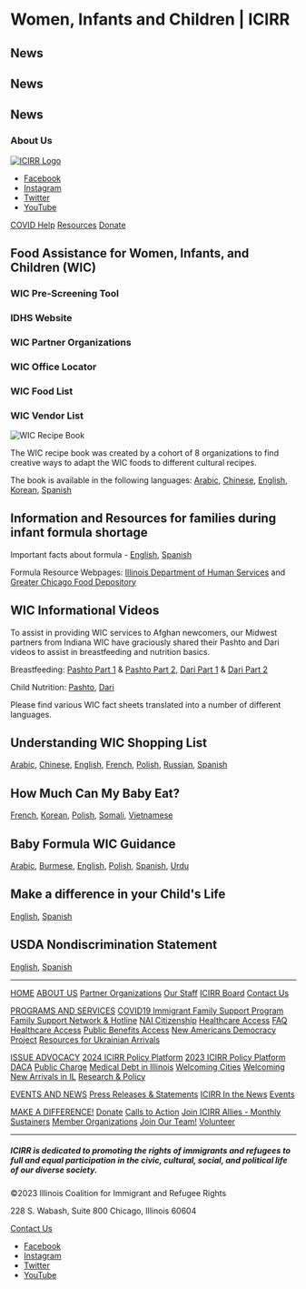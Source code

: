 # Women, Infants and Children | ICIRR

## News
## News
## News

### About Us

[![ICIRR Logo](https://static.wixstatic.com/media/aec63a_8815cbc55c30492bb7f74e734e7d1815~mv2.png/v1/crop/x_0,y_2,w_600,h_131/fill/w_460,h_96,al_c,q_85,usm_0.66_1.00_0.01,enc_auto/aec63a_8815cbc55c30492bb7f74e734e7d1815~mv2.png)](https://www.icirr.org)

* [Facebook](http://www.facebook.com/ICIRR)
* [Instagram](https://www.instagram.com/ICIRR_IL/)
* [Twitter](https://twitter.com/icirr?lang=en)
* [YouTube](https://www.youtube.com/user/icirr)

[COVID Help](https://www.icirr.org/covid-19-resource-guide)
[Resources](https://www.icirr.org/resources)
[Donate](https://illinoiscoalitionforimmigrantandrefugeerights-bloom.kindful.com/?campaign=1242232)

## Food Assistance for Women, Infants, and Children (WIC)

### WIC Pre-Screening Tool
### IDHS Website
### WIC Partner Organizations
### WIC Office Locator
### WIC Food List
### WIC Vendor List

![WIC Recipe Book](https://static.wixstatic.com/media/a63516_08637abd357949648a2a627a81c8d7a6~mv2.jpg/v1/crop/x_0,y_14,w_1440,h_860/fill/w_433,h_265,al_c,q_80,usm_0.66_1.00_0.01,enc_auto/Logan.jpg)

The WIC recipe book was created by a cohort of 8 organizations to find creative ways to adapt the WIC foods to different cultural recipes.

The book is available in the following languages:
[Arabic](https://drive.google.com/file/d/1fprJ5dp2hNtzgJlQdpONSsPEVNsNYfPH/view?usp=sharing),
[Chinese](https://drive.google.com/file/d/19bQBnAT-rrro0c_EizrE8D7FV7p5oNru/view?usp=sharing),
[English](https://drive.google.com/file/d/1zFtPl_xnzFyeR70RfJJb3HKUtQEaXSpT/view?usp=sharing),
[Korean](https://drive.google.com/file/d/19bQBnAT-rrro0c_EizrE8D7FV7p5oNru/view?usp=sharing),
[Spanish](https://drive.google.com/file/d/1Mly1RQMNk_rf3w57FAnfSuYXERs4vlbH/view?usp=sharing)

## Information and Resources for families during infant formula shortage

Important facts about formula - [English](https://drive.google.com/file/d/108VOfvJaceq_6A52LJkDp16fozzLzcTd/view?usp=sharing),
[Spanish](https://drive.google.com/file/d/1yJR5Tp617gnSias9J_ARWu1wlOISh3u8/view?usp=sharing)

Formula Resource Webpages: [Illinois Department of Human Services](https://www.dhs.state.il.us/page.aspx?item=144296) and [Greater Chicago Food Depository](https://www.chicagosfoodbank.org/news/resources-for-families-during-infant-formula-shortage/)

## WIC Informational Videos

To assist in providing WIC services to Afghan newcomers, our Midwest partners from Indiana WIC have graciously shared their Pashto and Dari videos to assist in breastfeeding and nutrition basics.

Breastfeeding: [Pashto Part 1](https://www.canva.com/design/DAEs6vtXcpo/qIeB1gN7j5DYA92kW2AdrQ/watch?utm_content=DAEs6vtXcpo&utm_campaign=designshare&utm_medium=link&utm_source=homepage_design_menu) & [Pashto Part 2](https://www.canva.com/design/DAEs63Wsogc/DHRqqKIZvwwQRVC5L0JnVw/watch?utm_content=DAEs63Wsogc&utm_campaign=designshare&utm_medium=link&utm_source=homepage_design_menu),
[Dari Part 1](https://www.canva.com/design/DAEs6k94LmE/pNzV4wl9IEXwob0l_Q6t2g/watch?utm_content=DAEs6k94LmE&utm_campaign=designshare&utm_medium=link&utm_source=homepage_design_menu) & [Dari Part 2](https://www.canva.com/design/DAEtQwbxUDg/royi6z012YciNgZWamZmfQ/watch?utm_content=DAEtQwbxUDg&utm_campaign=designshare&utm_medium=link&utm_source=homepage_design_menu)

Child Nutrition: [Pashto](https://www.canva.com/design/DAEs5-UjPIk/DPLDoeLmE60T1_0FIlIDFw/watch?utm_content=DAEs5-UjPIk&utm_campaign=designshare&utm_medium=link&utm_source=homepage_design_menu),
[Dari](https://www.canva.com/design/DAEr3MGhe30/RGA2poVs4JaJihY-yEgqwA/watch?utm_content=DAEr3MGhe30&utm_campaign=designshare&utm_medium=link&utm_source=publishsharelink)

Please find various WIC fact sheets translated into a number of different languages.

## Understanding WIC Shopping List

[Arabic](https://drive.google.com/file/d/12KvlnCV8q1-2ZV66BeLTHD7CM8ujQOSV/view?usp=sharing),
[Chinese](https://drive.google.com/file/d/12KvlnCV8q1-2ZV66BeLTHD7CM8ujQOSV/view?usp=sharing),
[English](https://drive.google.com/file/d/1FMmGewj6fCtKcZMHQDoxVPpICIrQ4SUf/view?usp=sharing),
[French](https://drive.google.com/file/d/1pJat7aBfIQb7rzJ16S_V8xBDnPd6LiX5/view?usp=sharing),
[Polish](https://drive.google.com/file/d/1EUJeCB4fM9tCqM7s9ikU2mkAiJvb4mFn/view?usp=sharing),
[Russian](https://drive.google.com/file/d/175O0NHzh2QPeuW3uMQ1w-bgKBdbFWhpn/view?usp=sharing),
[Spanish](https://drive.google.com/file/d/1G257xgIx6oyWK9EV6dll3yu7iEuMup0k/view?usp=sharing)

## How Much Can My Baby Eat?

[French](https://www.icirr.org/_files/ugd/9781a6_ceb203184ca94337a6f130ace9ac59fd.pdf),
[Korean](https://www.icirr.org/_files/ugd/9781a6_a8be090923c5403790139d8ce98a8932.pdf),
[Polish](https://www.icirr.org/_files/ugd/9781a6_99e94bfa877c4529a74c876e8c005c32.pdf),
[Somali](https://www.icirr.org/_files/ugd/9781a6_7ed7d0a034b8475f8b6203149477ea18.pdf),
[Vietnamese](https://www.icirr.org/_files/ugd/9781a6_deddec22a5aa4fd49e45ed37b3854cae.pdf)

## Baby Formula WIC Guidance

[Arabic](https://www.icirr.org/_files/ugd/aec63a_fd0c2db50994431ab8db32984f24fdd0.pdf),
[Burmese](https://www.icirr.org/_files/ugd/aec63a_e2b38d54017d4055ac8aa00eb38f9724.pdf),
[English](https://www.icirr.org/_files/ugd/aec63a_45351a3744a143b6b1847d80e47652fe.pdf),
[Polish](https://www.icirr.org/_files/ugd/aec63a_fb887ec0f2b64ca29605d63729a2dc04.pdf),
[Spanish](https://www.icirr.org/_files/ugd/aec63a_da165cff168a43a0bbeb9f7ef075988d.pdf),
[Urdu](https://www.icirr.org/_files/ugd/aec63a_0570e81c8f474932b9c54fa102acc860.pdf)

## Make a difference in your Child's Life

[English](https://www.dhs.state.il.us/OneNetLibrary/27897/documents/Brochures/4221.pdf),
[Spanish](https://www.dhs.state.il.us/OneNetLibrary/27897/documents/Brochures/4221S.pdf)

## USDA Nondiscrimination Statement

[English](https://www.fns.usda.gov/civil-rights/usda-nondiscrimination-statement-other-fns-programs),
[Spanish](https://www.fns.usda.gov/es/civil-rights/usda-nondiscrimination-statement-other-fns-programs)

---

[HOME](https://www.icirr.org)
[ABOUT US](https://www.icirr.org/about)
[Partner Organizations](https://www.icirr.org/partner-organizations)
[Our Staff](https://www.icirr.org/our-staff)
[ICIRR Board](https://www.icirr.org/icirr-board)
[Contact Us](https://www.icirr.org/contact)

[PROGRAMS AND SERVICES](https://www.icirr.org/programs-and-services)
[COVID19 Immigrant Family Support Program](https://www.icirr.org/covidil)
[Family Support Network & Hotline](https://www.icirr.org/fsn)
[NAI Citizenship](https://www.icirr.org/nai)
[Healthcare Access](https://www.icirr.org/healthcare-access)
[FAQ Healthcare Access](https://www.icirr.org/healthcare-faq)
[Public Benefits Access](https://www.icirr.org/public-benefits-access)
[New Americans Democracy Project](https://www.icirr.org/new-americans-democracy-project)
[Resources for Ukrainian Arrivals](https://www.icirr.org/ukrainian-arrivals)

[ISSUE ADVOCACY](https://www.icirr.org/issue-advocacy)
[2024 ICIRR Policy Platform](https://www.icirr.org/2024-platform)
[2023 ICIRR Policy Platform](https://www.icirr.org/2023-platform)
[DACA](https://www.icirr.org/daca)
[Public Charge](https://www.icirr.org/publiccharge)
[Medical Debt in Illinois](https://www.icirr.org/ilmedicaldebt)
[Welcoming Cities](https://www.icirr.org/welcoming-cities)
[Welcoming New Arrivals in IL](https://www.icirr.org/newarrivals)
[Research & Policy](https://www.icirr.org/research-and-policy)

[EVENTS AND NEWS](https://www.icirr.org/events-and-news-1)
[Press Releases & Statements](https://www.icirr.org/press)
[ICIRR In the News](https://www.icirr.org/news)
[Events](https://www.icirr.org/event)

[MAKE A DIFFERENCE!](https://www.icirr.org/make-a-difference)
[Donate](https://illinoiscoalitionforimmigrantandrefugeerights-bloom.kindful.com/)
[Calls to Action](https://www.icirr.org/calls-to-action)
[Join ICIRR Allies - Monthly Sustainers](https://illinoiscoalitionforimmigrantandrefugeerights-bloom.kindful.com/?campaign=1258485)
[Member Organizations](https://www.icirr.org/become-a-member-organization)
[Join Our Team!](https://www.icirr.org/join-our-team)
[Volunteer](https://www.icirr.org/volunteer)

---

##### ICIRR is dedicated to promoting the rights of immigrants and refugees to full and equal participation in the civic, cultural, social, and political life of our diverse society.

©2023 Illinois Coalition for Immigrant and Refugee Rights

228 S. Wabash, Suite 800
Chicago, Illinois 60604

[Contact Us](https://www.icirr.org/contact)

* [Facebook](http://www.facebook.com/ICIRR)
* [Instagram](https://www.instagram.com/ICIRR_IL/)
* [Twitter](https://twitter.com/icirr?lang=en)
* [YouTube](https://www.youtube.com/user/icirr)

